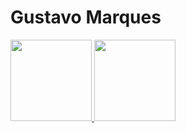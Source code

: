 # Gustavo Marques
 <div>
  <a href="https://github.com/gustavomssell">
  <img height="130em" src="https://github-readme-stats.vercel.app/api?username=gustavomssell&show_icons=true&theme=tokyonight&include_all_commits=true&count_private=true"/>
  <img height="130em" src="https://github-readme-stats.vercel.app/api/top-langs/?username=gustavomssell&layout=compact&langs_count=7&theme=tokyonight"/>
</div>
 
